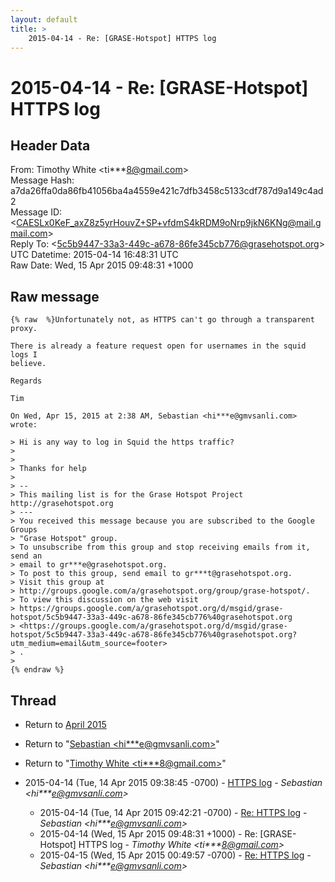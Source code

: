 ```yaml
---
layout: default
title: >
    2015-04-14 - Re: [GRASE-Hotspot] HTTPS log
---
```


# 2015-04-14 - Re: [GRASE-Hotspot] HTTPS log

## Header Data

From: Timothy White \<ti***8@gmail.com\><br>
Message Hash: a7da26ffa0da86fb41056ba4a4559e421c7dfb3458c5133cdf787d9a149c4ad2<br>
Message ID: \<CAESLx0KeF_axZ8z5yrHouvZ+SP+vfdmS4kRDM9oNrp9jkN6KNg@mail.gmail.com\><br>
Reply To: \<5c5b9447-33a3-449c-a678-86fe345cb776@grasehotspot.org\><br>
UTC Datetime: 2015-04-14 16:48:31 UTC<br>
Raw Date: Wed, 15 Apr 2015 09:48:31 +1000<br>

## Raw message

```
{% raw  %}Unfortunately not, as HTTPS can't go through a transparent proxy.

There is already a feature request open for usernames in the squid logs I
believe.

Regards

Tim

On Wed, Apr 15, 2015 at 2:38 AM, Sebastian <hi***e@gmvsanli.com> wrote:

> Hi is any way to log in Squid the https traffic?
>
>
> Thanks for help
>
> --
> This mailing list is for the Grase Hotspot Project http://grasehotspot.org
> ---
> You received this message because you are subscribed to the Google Groups
> "Grase Hotspot" group.
> To unsubscribe from this group and stop receiving emails from it, send an
> email to gr***e@grasehotspot.org.
> To post to this group, send email to gr***t@grasehotspot.org.
> Visit this group at
> http://groups.google.com/a/grasehotspot.org/group/grase-hotspot/.
> To view this discussion on the web visit
> https://groups.google.com/a/grasehotspot.org/d/msgid/grase-hotspot/5c5b9447-33a3-449c-a678-86fe345cb776%40grasehotspot.org
> <https://groups.google.com/a/grasehotspot.org/d/msgid/grase-hotspot/5c5b9447-33a3-449c-a678-86fe345cb776%40grasehotspot.org?utm_medium=email&utm_source=footer>
> .
>
{% endraw %}
```

## Thread

+ Return to [April 2015](/archive/2015/04)

+ Return to "[Sebastian <hi***e<span>@</span>gmvsanli.com>](/authors/hi___e_at_gmvsanli_com)"
+ Return to "[Timothy White <ti***8<span>@</span>gmail.com>](/authors/ti___8_at_gmail_com)"

+ 2015-04-14 (Tue, 14 Apr 2015 09:38:45 -0700) - [HTTPS log](/archive/2015/04/85de87f148923e0b04694ca49b2589e6a8556fb6b5e4ad038f8bf4da565bb583) - _Sebastian \<hi***e@gmvsanli.com\>_
  + 2015-04-14 (Tue, 14 Apr 2015 09:42:21 -0700) - [Re: HTTPS log](/archive/2015/04/f78ff80885f6a500848f4cbe4b77d4ca9d4b7955815b9a1579272c49f04fde9d) - _Sebastian \<hi***e@gmvsanli.com\>_
  + 2015-04-14 (Wed, 15 Apr 2015 09:48:31 +1000) - Re: [GRASE-Hotspot] HTTPS log - _Timothy White \<ti***8@gmail.com\>_
  + 2015-04-15 (Wed, 15 Apr 2015 00:49:57 -0700) - [Re: HTTPS log](/archive/2015/04/88f4a40ca83c42e1bfa677805bd614502752ce45c0e2a4e0a4deb0df66942faf) - _Sebastian \<hi***e@gmvsanli.com\>_

